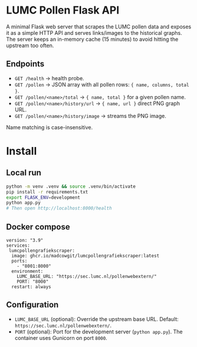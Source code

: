 
# LUMC Pollen Flask API

A minimal Flask web server that scrapes the LUMC pollen data and exposes it as a simple HTTP API and serves links/images to the historical graphs. 
The server keeps an in-memory cache (15 minutes) to avoid hitting the upstream too often.

## Endpoints

- `GET /health` → health probe.
- `GET /pollen` → JSON array with all pollen rows: `{ name, columns, total }`.
- `GET /pollen/<name>/total` → `{ name, total }` for a given pollen name.
- `GET /pollen/<name>/history/url` → `{ name, url }` direct PNG graph URL.
- `GET /pollen/<name>/history/image` → streams the PNG image.

Name matching is case-insensitive.

# Install

## Local run

```bash
python -m venv .venv && source .venv/bin/activate
pip install -r requirements.txt
export FLASK_ENV=development
python app.py
# Then open http://localhost:8000/health
```

## Docker compose

```
version: "3.9"
services:
 lumcpollengrafiekscraper:
  image: ghcr.io/madcowgit/lumcpollengrafiekscraper:latest
  ports:
    - "8001:8000"
  environment:
    LUMC_BASE_URL: "https://sec.lumc.nl/pollenwebextern/"
    PORT: "8000"
  restart: always    
```

## Configuration

- `LUMC_BASE_URL` (optional): Override the upstream base URL. Default: `https://sec.lumc.nl/pollenwebextern/`.
- `PORT` (optional): Port for the development server (`python app.py`). The container uses Gunicorn on port `8000`.


